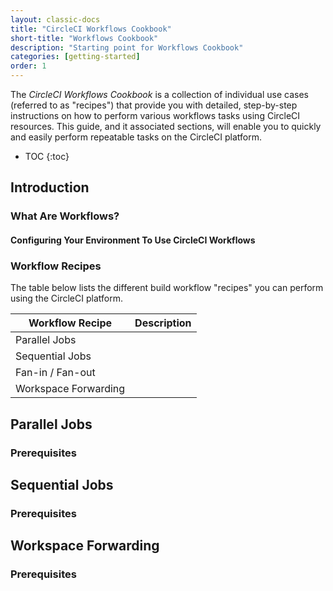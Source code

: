 ```yaml
---
layout: classic-docs
title: "CircleCI Workflows Cookbook"
short-title: "Workflows Cookbook"
description: "Starting point for Workflows Cookbook"
categories: [getting-started]
order: 1
---
```


The *CircleCI Workflows Cookbook* is a collection of individual use cases (referred to as "recipes") that provide you with detailed, step-by-step instructions on how to perform various workflows tasks using CircleCI resources. This guide, and it associated sections, will enable you to quickly and easily perform repeatable tasks on the CircleCI platform.

* TOC
{:toc}

## Introduction



### What Are Workflows?



#### Configuring Your Environment To Use CircleCI Workflows



### Workflow Recipes

The table below lists the different build workflow "recipes" you can perform using the CircleCI platform.

Workflow Recipe | Description 
------------|-----------
Parallel Jobs | 
Sequential Jobs | 
Fan-in / Fan-out | 
Workspace Forwarding | 

## Parallel Jobs


### Prerequisites


## Sequential Jobs


### Prerequisites


## Workspace Forwarding


### Prerequisites

